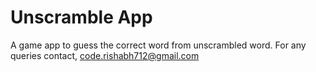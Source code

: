 Unscramble App
===================================
A game app to guess the correct word from unscrambled word.
For any queries contact, code.rishabh712@gmail.com






